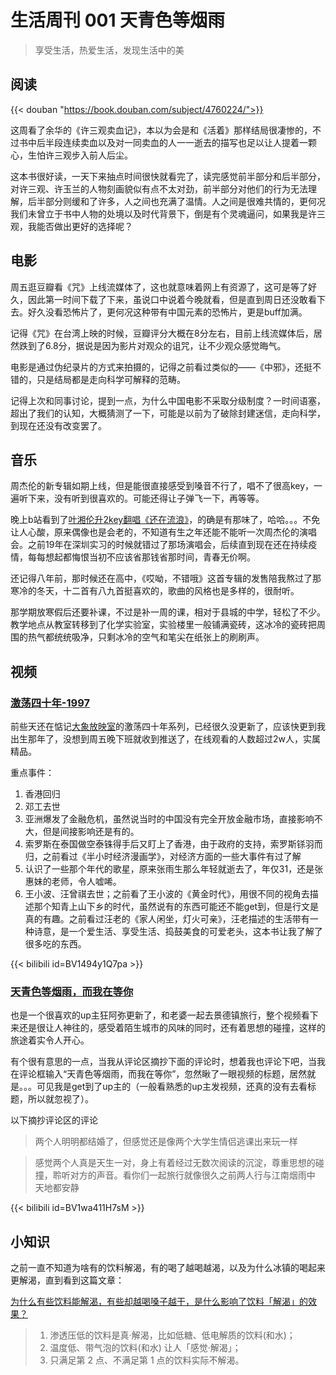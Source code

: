 # 生活周刊 001 天青色等烟雨

> 享受生活，热爱生活，发现生活中的美

## 阅读
{{< douban "https://book.douban.com/subject/4760224/">}}

这周看了余华的《许三观卖血记》，本以为会是和《活着》那样结局很凄惨的，不过书中后半段连续卖血以及对一同卖血的人一一逝去的描写也足以让人提着一颗心，生怕许三观步入前人后尘。

这本书很好读，一天下来抽点时间很快就看完了，读完感觉前半部分和后半部分，对许三观、许玉兰的人物刻画貌似有点不太对劲，前半部分对他们的行为无法理解，后半部分则缓和了许多，人之间也充满了温情。人之间是很难共情的，更何况我们未曾立于书中人物的处境以及时代背景下，倒是有个灵魂逼问，如果我是许三观，我能否做出更好的选择呢？

## 电影
周五逛豆瓣看《咒》上线流媒体了，这也就意味着网上有资源了，这可是等了好久，因此第一时间下载了下来，虽说口中说着今晚就看，但是直到周日还没敢看下去。好久没看恐怖片了，更何况这种带有中国元素的恐怖片，更是buff加满。

记得《咒》在台湾上映的时候，豆瓣评分大概在8分左右，目前上线流媒体后，居然跌到了6.8分，据说是因为影片对观众的诅咒，让不少观众感觉晦气。

电影是通过伪纪录片的方式来拍摄的，记得之前看过类似的——《中邪》，还挺不错的，只是结局都是走向科学可解释的范畴。

记得上次和同事讨论，提到一点，为什么中国电影不采取分级制度？一时间语塞，超出了我们的认知，大概猜测了一下，可能是以前为了破除封建迷信，走向科学，到现在还没有改变罢了。

## 音乐
周杰伦的新专辑如期上线，但是能很直接感受到嗓音不行了，唱不了很高key，一遍听下来，没有听到很喜欢的。可能还得让子弹飞一下，再等等。

晚上b站看到了[叶湘伦升2key翻唱《还在流浪》](https://www.bilibili.com/video/BV1VN4y1T7Jx?share_source=copy_pc)，的确是有那味了，哈哈。。。不免让人心酸，原来偶像也是会老的，不知道有生之年还能不能听一次周杰伦的演唱会。之前19年在深圳实习的时候就错过了那场演唱会，后续直到现在还在持续疫情，每每想起都悔恨当初不应该省那钱省那时间，青春无价啊。

还记得八年前，那时候还在高中，《哎呦，不错哦》这首专辑的发售陪我熬过了那寒冷的冬天，十二首有八九首挺喜欢的，歌曲的风格也是多样的，很耐听。

那学期放寒假后还要补课，不过是补一周的课，相对于县城的中学，轻松了不少。教学地点从教室转移到了化学实验室，实验楼里一般铺满瓷砖，这冰冷的瓷砖把周围的热气都统统吸净，只剩冰冷的空气和笔尖在纸张上的刷刷声。

## 视频

### [激荡四十年-1997](https://www.bilibili.com/video/BV1494y1Q7pa?zw)
前些天还在惦记[大象放映室](https://b23.tv/X1nVLK0)的激荡四十年系列，已经很久没更新了，应该快更到我出生那年了，没想到周五晚下班就收到推送了，在线观看的人数超过2w人，实属精品。

重点事件：
1. 香港回归
2. 邓工去世
3. 亚洲爆发了金融危机，虽然说当时的中国没有完全开放金融市场，直接影响不大，但是间接影响还是有的。
4. 索罗斯在泰国做空泰铢得手后又盯上了香港，由于政府的支持，索罗斯铩羽而归，之前看过《半小时经济漫画学》，对经济方面的一些大事件有过了解
5. 认识了一些那个年代的歌星，原来张雨生那么年轻就逝去了，年仅31，还是张惠妹的老师，令人嘘唏。
6. 王小波、汪曾祺去世；之前看了王小波的《黄金时代》，用很不同的视角去描述那个知青上山下乡的时代，虽然说有的东西可能还不能get到，但是行文是真的有趣。之前看过汪老的《家人闲坐，灯火可亲》，汪老描述的生活带有一种诗意，是一个爱生活、享受生活、捣鼓美食的可爱老头，这本书让我了解了很多吃的东西。

{{< bilibili id=BV1494y1Q7pa >}}

### [天青色等烟雨，而我在等你](https://www.bilibili.com/video/BV1wa411H7sM?share_source=copy_pc)
也是一个很喜欢的up主狂阿弥更新了，和老婆一起去景德镇旅行，整个视频看下来还是很让人神往的，感受着陌生城市的风味的同时，还有着思想的碰撞，这样的旅途着实令人开心。

有个很有意思的一点，当我从评论区摘抄下面的评论时，想着我也评论下吧，当我在评论框输入“天青色等烟雨，而我在等你”，忽然瞅了一眼视频的标题，居然就是。。。可见我是get到了up主的（一般看熟悉的up主发视频，还真的没有去看标题，所以就忽视了）。

以下摘抄评论区的评论

> 两个人明明都结婚了，但感觉还是像两个大学生情侣逃课出来玩一样

> 感觉两个人真是天生一对，身上有着经过无数次阅读的沉淀，尊重思想的碰撞，聆听对方的声音。看你们一起旅行就像很久之前两人行与江南烟雨中 天地都安静

{{< bilibili id=BV1wa411H7sM >}}

## 小知识
之前一直不知道为啥有的饮料解渴，有的喝了越喝越渴，以及为什么冰镇的喝起来更解渴，直到看到这篇文章：

[为什么有些饮料能解渴，有些却越喝嗓子越干，是什么影响了饮料「解渴」的效果？](https://daily.zhihu.com/story/9750499)

> 1. 渗透压低的饮料是真·解渴，比如低糖、低电解质的饮料(和水)；
> 2. 温度低、带气泡的饮料(和水) 让人「感觉·解渴」；
> 3. 只满足第 2 点、不满足第 1 点的饮料实际不解渴。
